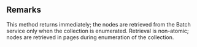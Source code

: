 ## Remarks  
 This method returns immediately; the nodes are retrieved from the Batch service only when the collection is enumerated.             Retrieval is non-atomic; nodes are retrieved in pages during enumeration of the collection.